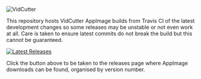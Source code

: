![VidCutter](http://vidcutter.ozmartians.com/vidcutter-banner.png)

This repository hosts VidCutter AppImage builds from Travis CI of the latest development changes so some releases may be unstable or not even work at all. Care is taken to ensure latest commits do not break the build but this cannot be guaranteed.

[![Latest Releases](http://tvlinker.ozmartians.com/images/button-latest-release.png)](https://github.com/ozmartian/vidcutter-appimage/releases/latest)

Click the button above to be taken to the releases page where AppImage downloads can be found, organised by version number.

